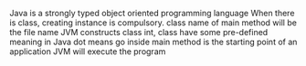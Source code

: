  Java is a strongly typed object oriented programming language
 When there is class, creating instance is compulsory.
 class name of main method will be the file name
JVM constructs class
int, class have some pre-defined meaning in Java
dot means go inside
main method is the starting point of an application
JVM will execute the program
